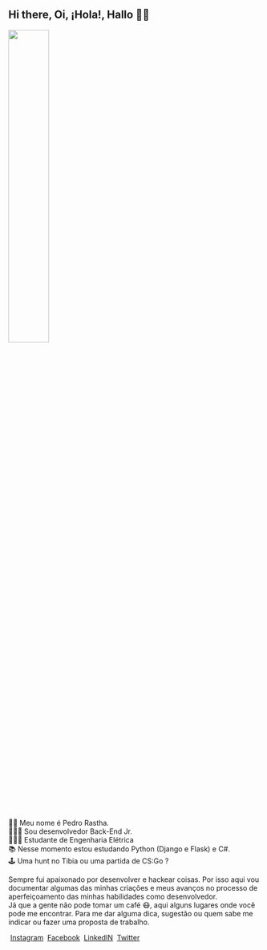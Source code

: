 <h2 class="code-line" data-line-start=0 data-line-end=1 ><a id="Hi_there_Oi_Hola_Hallo__0"></a>Hi there, Oi, ¡Hola!, Hallo 👋🏾</h2>

<img src="https://iili.io/dK8Whl.png" width="40%">

<p class="has-line-data" data-line-start="5" data-line-end="10">👦🏾 Meu nome é Pedro Rastha.<br>
🧑🏾‍💻 Sou desenvolvedor Back-End Jr.<br>
🧑🏾‍🔬 Estudante de Engenharia Elétrica<br>
📚 Nesse momento estou estudando Python (Django e Flask) e C#.<br>
🕹️ Uma hunt no Tibia ou uma partida de CS:Go ?</p>
<p class="has-line-data" data-line-start="11" data-line-end="13">Sempre fui apaixonado por desenvolver e hackear coisas. Por isso aqui vou documentar algumas das minhas criações e meus avanços no processo de aperfeiçoamento das minhas habilidades como desenvolvedor.<br>
Já que a gente não pode tomar um café 😷, aqui alguns lugares onde você pode me encontrar. Para me dar alguma dica, sugestão ou quem sabe me indicar ou fazer uma proposta de trabalho.</p>
<p class="has-line-data" data-line-start="15" data-line-end="16"><a href=""></a><img src="https://iili.io/d28daj.png" alt=""> <a href="http://www.instagram.com/pedrorastha">Instagram</a>   <a href=""></a><img src="https://iili.io/d28J3b.png" alt=""> <a href="http://www.facebook.com/pedrorastha">Facebook</a> <a href=""></a><img src="https://iili.io/d2896u.png" alt=""> <a href="https://www.linkedin.com/in/pedrorastha/">LinkedIN</a> <a href=""></a><img src="https://iili.io/d2828x.png" alt=""> <a href="http://www.twitter.com/pedrorastha">Twitter</a><a href=""></a></p>
